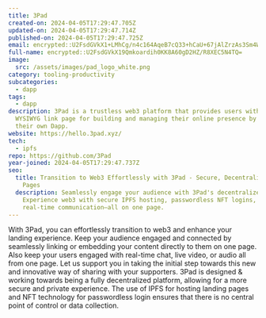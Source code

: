 ```yaml
---
title: 3Pad
created-on: 2024-04-05T17:29:47.705Z
updated-on: 2024-04-05T17:29:47.714Z
published-on: 2024-04-05T17:29:47.725Z
email: encrypted::U2FsdGVkX1+LMhCg/n4c164AqeB7cQ33+hCaU+67jAlZrzAs3Sm4WQe/TGz5thik
full-name: encrypted::U2FsdGVkX19Qmkoardih0KK8A60gD2HZ/R8XEC5N4TQ=
image:
  src: /assets/images/pad_logo_white.png
category: tooling-productivity
subcategories:
  - dapp
tags:
  - dapp
description: 3Pad is a trustless web3 platform that provides users with an
  WYSIWYG link page for building and managing their online presence by deploying
  their own Dapp.
website: https://hello.3pad.xyz/
tech:
  - ipfs
repo: https://github.com/3Pad
year-joined: 2024-04-05T17:29:47.737Z
seo:
  title: Transition to Web3 Effortlessly with 3Pad - Secure, Decentralized Landing
    Pages
  description: Seamlessly engage your audience with 3Pad's decentralized platform.
    Experience web3 with secure IPFS hosting, passwordless NFT logins, and
    real-time communication—all on one page.
---
```


With 3Pad, you can effortlessly transition to web3 and enhance your landing experience. Keep your audience engaged and connected by seamlessly linking or embedding your content directly to them on one page. Also keep your users engaged with real-time chat, live video, or audio all from one page. Let us support you in taking the initial step towards this new and innovative way of sharing with your supporters. 3Pad is designed & working towards being a fully decentralized platform, allowing for a more secure and private experience. The use of IPFS for hosting landing pages and NFT technology for passwordless login ensures that there is no central point of control or data collection.
